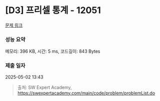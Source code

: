 # [D3] 프리셀 통계 - 12051 

[문제 링크](https://swexpertacademy.com/main/code/problem/problemDetail.do?contestProbId=AXmwMidaSLIDFARX) 

### 성능 요약

메모리: 396 KB, 시간: 5 ms, 코드길이: 843 Bytes

### 제출 일자

2025-05-02 13:43



> 출처: SW Expert Academy, https://swexpertacademy.com/main/code/problem/problemList.do